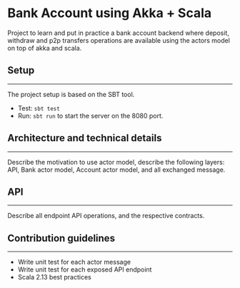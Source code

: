 # Bank Account using Akka + Scala

Project to learn and put in practice a bank account backend where deposit, withdraw and p2p transfers operations are
available using the actors model on top of akka and scala.

## Setup
* * *

The project setup is based on the SBT tool.

- Test: `sbt test`
- Run: `sbt run` to start the server on the 8080 port.

## Architecture and technical details
* * *

Describe the motivation to use actor model, describe the following layers: API, Bank actor model, Account actor model, 
and all exchanged message.

## API
* * *

Describe all endpoint API operations, and the respective contracts.
 
## Contribution guidelines
* * *

* Write unit test for each actor message
* Write unit test for each exposed API endpoint
* Scala 2.13 best practices  
